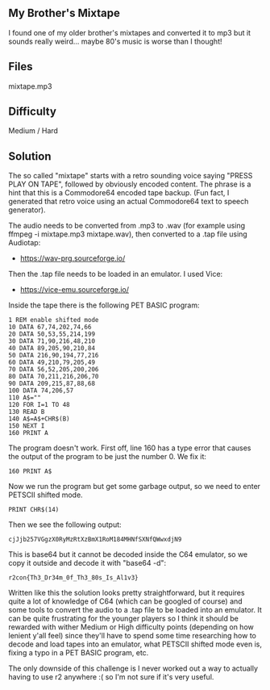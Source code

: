 My Brother's Mixtape
--------------------

I found one of my older brother's mixtapes and converted it to mp3 but it sounds really weird... maybe 80's music is worse than I thought!

Files
-----

mixtape.mp3

Difficulty
----------

Medium / Hard

Solution
--------

The so called "mixtape" starts with a retro sounding voice saying "PRESS PLAY ON TAPE", followed by obviously encoded content. The phrase is a hint that this is a Commodore64 encoded tape backup. (Fun fact, I generated that retro voice using an actual Commodore64 text to speech generator).

The audio needs to be converted from .mp3 to .wav (for example using ffmpeg -i mixtape.mp3 mixtape.wav), then converted to a .tap file using Audiotap:

* https://wav-prg.sourceforge.io/

Then the .tap file needs to be loaded in an emulator. I used Vice:

* https://vice-emu.sourceforge.io/

Inside the tape there is the following PET BASIC program:

```
1 REM enable shifted mode
10 DATA 67,74,202,74,66
20 DATA 50,53,55,214,199
30 DATA 71,90,216,48,210
40 DATA 89,205,90,210,84
50 DATA 216,90,194,77,216
60 DATA 49,210,79,205,49
70 DATA 56,52,205,200,206
80 DATA 70,211,216,206,70
90 DATA 209,215,87,88,68
100 DATA 74,206,57
110 A$=""
120 FOR I=1 TO 48
130 READ B
140 A$=A$+CHR$(B)
150 NEXT I
160 PRINT A
```

The program doesn't work. First off, line 160 has a type error that causes the output of the program to be just the number 0. We fix it:

```
160 PRINT A$
```

Now we run the program but get some garbage output, so we need to enter PETSCII shifted mode.

```
PRINT CHR$(14)
```

Then we see the following output:

```
cjJjb257VGgzX0RyMzRtXzBmX1RoM184MHNfSXNfQWwxdjN9
```

This is base64 but it cannot be decoded inside the C64 emulator, so we copy it outside and decode it with "base64 -d":

```
r2con{Th3_Dr34m_0f_Th3_80s_Is_Al1v3}
```

Written like this the solution looks pretty straightforward, but it requires quite a lot of knowledge of C64 (which can be googled of course) and some tools to convert the audio to a .tap file to be loaded into an emulator. It can be quite frustrating for the younger players so I think it should be rewarded with wither Medium or High difficulty points (depending on how lenient y'all feel) since they'll have to spend some time researching how to decode and load tapes into an emulator, what PETSCII shifted mode even is, fixing a typo in a PET BASIC program, etc.

The only downside of this challenge is I never worked out a way to actually having to use r2 anywhere :( so I'm not sure if it's very useful.
